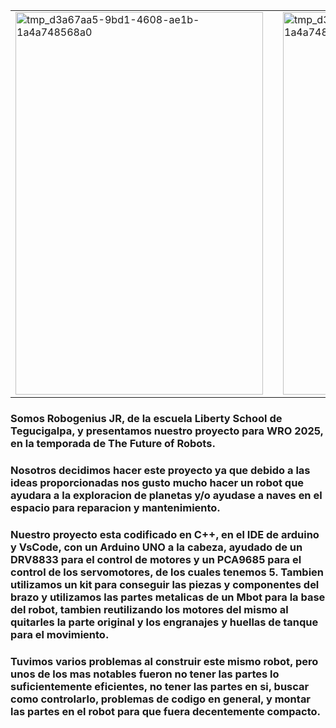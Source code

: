 <div align="center">
<table>
  <tr>
    <td><img width="396" height="612" alt="tmp_d3a67aa5-9bd1-4608-ae1b-1a4a748568a0" src="https://github.com/user-attachments/assets/f0590662-503c-4829-91e4-af4fe89cfa5e" /></td>   
    <td width="40"></td>
    <td><img width="396" height="612" alt="tmp_d3a67aa5-9bd1-4608-ae1b-1a4a748568a0" src="https://wro-association.org/wp-content/uploads/WRO-2025-Theme-Logo_Vector_18Nov-400x308.png" /></td>
  </tr>
</table>
</div>

### Somos Robogenius JR, de la escuela Liberty School de Tegucigalpa, y presentamos nuestro proyecto para WRO 2025, en la temporada de The Future of Robots.

### Nosotros decidimos hacer este proyecto ya que debido a las ideas proporcionadas nos gusto mucho hacer un robot que ayudara a la exploracion de planetas y/o ayudase a naves en el espacio para reparacion y mantenimiento.

### Nuestro proyecto esta codificado en C++, en el IDE de arduino y VsCode, con un Arduino UNO a la cabeza, ayudado de un DRV8833 para el control de motores y un PCA9685 para el control de los servomotores, de los cuales tenemos 5. Tambien utilizamos un kit para conseguir las piezas y componentes del brazo y utilizamos las partes metalicas de un Mbot para la base del robot, tambien reutilizando los motores del mismo al quitarles la parte original y los engranajes y huellas de tanque para el movimiento.

### Tuvimos varios problemas al construir este mismo robot, pero unos de los mas notables fueron no tener las partes lo suficientemente eficientes, no tener las partes en si, buscar como controlarlo, problemas de codigo en general, y montar las partes en el robot para que fuera decentemente compacto.
